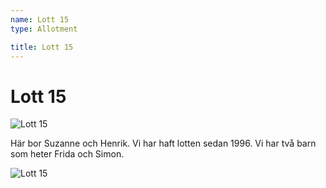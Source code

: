 ```yaml
---
name: Lott 15
type: Allotment

title: Lott 15
---
```

# Lott 15

![Lott 15](/lotter/lott15.jpg#left)

Här bor Suzanne och Henrik. Vi har haft lotten sedan 1996. 
Vi har två barn som heter Frida och Simon.

![Lott 15](/lotter/lott15_2.jpg#right)